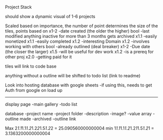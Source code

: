 Project Stack

should show a dynamic visual of 1-6 projects

Scaled based on importance,
the number of point determines the size of the tiles,
  points based on
x1-2    -date created (the older the higher)
bool    -last modified anything inactive for more than 3 months gets archived
x1.1    -easily monetized
x1.1    -easily completed
x1.2    -interesting Domain
x1.2    -involves working with others
bool    -already outlined (deal breaker)
x1-2    -Due date (the closer the larger)
x1.5    -will be useful for dev work
x1.2    -is a prereq for other proj
x2.0    -getting paid for it

tiles will link to code base

anything without a outline will be shifted to todo list (link to readme)

Look into hosting database with google sheets
 -if using this, needs to get Auth from google on load up

---

display page
  -main gallery
  -todo list

database
  -project name
  -project folder
  -description
  -image?
  -value array
  -outline made
  -archived
  -outline link

  Max
  2*1.1*1.1*1.2*1.2*2*1.5*1.2*2 = 25.090560000000004
  min
  1*1.1*1.1*1.2*1.2*1*1.5*1.2*1 = 3.1363200000000004
